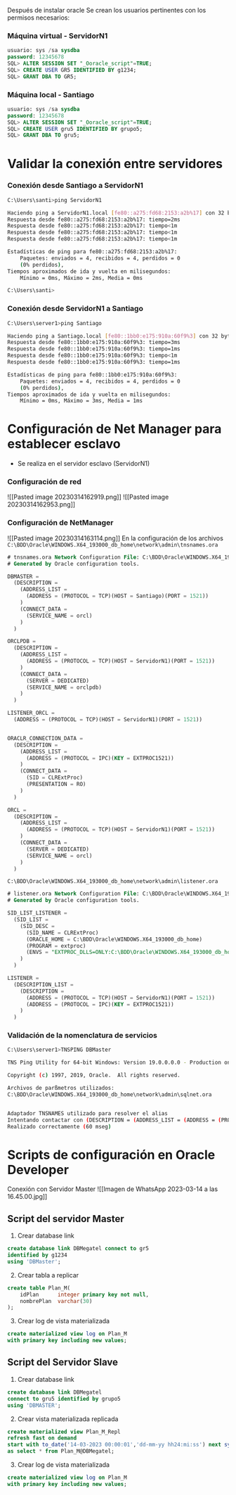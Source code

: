 Después de instalar oracle Se crean los usuarios pertinentes con los permisos necesarios:
### Máquina virtual - ServidorN1
```sql
usuario: sys /sa sysdba
password: 12345678
SQL> ALTER SESSION SET "_Ooracle_script"=TRUE;
SQL> CREATE USER GR5 IDENTIFIED BY g1234;
SQL> GRANT DBA TO GR5;
``` 
### Máquina local - Santiago
```sql
usuario: sys /sa sysdba
password: 12345678
SQL> ALTER SESSION SET "_Ooracle_script"=TRUE;
SQL> CREATE USER gru5 IDENTIFIED BY grupo5;
SQL> GRANT DBA TO gru5;
``` 

# Validar la conexión entre servidores
### Conexión desde Santiago a ServidorN1
```bash
C:\Users\santi>ping ServidorN1

Haciendo ping a ServidorN1.local [fe80::a275:fd68:2153:a2b%17] con 32 bytes de datos:
Respuesta desde fe80::a275:fd68:2153:a2b%17: tiempo=2ms
Respuesta desde fe80::a275:fd68:2153:a2b%17: tiempo<1m
Respuesta desde fe80::a275:fd68:2153:a2b%17: tiempo<1m
Respuesta desde fe80::a275:fd68:2153:a2b%17: tiempo<1m

Estadísticas de ping para fe80::a275:fd68:2153:a2b%17:
    Paquetes: enviados = 4, recibidos = 4, perdidos = 0
    (0% perdidos),
Tiempos aproximados de ida y vuelta en milisegundos:
    Mínimo = 0ms, Máximo = 2ms, Media = 0ms

C:\Users\santi>
```
### Conexión desde ServidorN1 a Santiago
```bash
C:\Users\server1>ping Santiago

Haciendo ping a Santiago.local [fe80::1bb0:e175:910a:60f9%3] con 32 bytes de datos:
Respuesta desde fe80::1bb0:e175:910a:60f9%3: tiempo=3ms
Respuesta desde fe80::1bb0:e175:910a:60f9%3: tiempo=1ms
Respuesta desde fe80::1bb0:e175:910a:60f9%3: tiempo<1m
Respuesta desde fe80::1bb0:e175:910a:60f9%3: tiempo=1ms

Estadísticas de ping para fe80::1bb0:e175:910a:60f9%3:
    Paquetes: enviados = 4, recibidos = 4, perdidos = 0
    (0% perdidos),
Tiempos aproximados de ida y vuelta en milisegundos:
    Mínimo = 0ms, Máximo = 3ms, Media = 1ms
```
# Configuración de Net Manager para establecer esclavo

* Se realiza en el servidor esclavo (ServidorN1)
### Configuración de red
![[Pasted image 20230314162919.png]]
![[Pasted image 20230314162953.png]]
### Configuración de NetManager
![[Pasted image 20230314163114.png]]
En la configuración de los archivos
`C:\BDD\Oracle\WINDOWS.X64_193000_db_home\network\admin\tnsnames.ora`
```sql
# tnsnames.ora Network Configuration File: C:\BDD\Oracle\WINDOWS.X64_193000_db_home\NETWORK\ADMIN\tnsnames.ora
# Generated by Oracle configuration tools.

DBMASTER =
  (DESCRIPTION =
    (ADDRESS_LIST =
      (ADDRESS = (PROTOCOL = TCP)(HOST = Santiago)(PORT = 1521))
    )
    (CONNECT_DATA =
      (SERVICE_NAME = orcl)
    )
  )

ORCLPDB =
  (DESCRIPTION =
    (ADDRESS_LIST =
      (ADDRESS = (PROTOCOL = TCP)(HOST = ServidorN1)(PORT = 1521))
    )
    (CONNECT_DATA =
      (SERVER = DEDICATED)
      (SERVICE_NAME = orclpdb)
    )
  )

LISTENER_ORCL =
  (ADDRESS = (PROTOCOL = TCP)(HOST = ServidorN1)(PORT = 1521))


ORACLR_CONNECTION_DATA =
  (DESCRIPTION =
    (ADDRESS_LIST =
      (ADDRESS = (PROTOCOL = IPC)(KEY = EXTPROC1521))
    )
    (CONNECT_DATA =
      (SID = CLRExtProc)
      (PRESENTATION = RO)
    )
  )

ORCL =
  (DESCRIPTION =
    (ADDRESS_LIST =
      (ADDRESS = (PROTOCOL = TCP)(HOST = ServidorN1)(PORT = 1521))
    )
    (CONNECT_DATA =
      (SERVER = DEDICATED)
      (SERVICE_NAME = orcl)
    )
  )

```
`C:\BDD\Oracle\WINDOWS.X64_193000_db_home\network\admin\listener.ora`
```sql
# listener.ora Network Configuration File: C:\BDD\Oracle\WINDOWS.X64_193000_db_home\NETWORK\ADMIN\listener.ora
# Generated by Oracle configuration tools.

SID_LIST_LISTENER =
  (SID_LIST =
    (SID_DESC =
      (SID_NAME = CLRExtProc)
      (ORACLE_HOME = C:\BDD\Oracle\WINDOWS.X64_193000_db_home)
      (PROGRAM = extproc)
      (ENVS = "EXTPROC_DLLS=ONLY:C:\BDD\Oracle\WINDOWS.X64_193000_db_home\bin\oraclr19.dll")
    )
  )

LISTENER =
  (DESCRIPTION_LIST =
    (DESCRIPTION =
      (ADDRESS = (PROTOCOL = TCP)(HOST = ServidorN1)(PORT = 1521))
      (ADDRESS = (PROTOCOL = IPC)(KEY = EXTPROC1521))
    )
  )


```
### Validación de la nomenclatura de servicios
```bash
C:\Users\server1>TNSPING DBMaster

TNS Ping Utility for 64-bit Windows: Version 19.0.0.0.0 - Production on 14-MAR-2023 16:36:57

Copyright (c) 1997, 2019, Oracle.  All rights reserved.

Archivos de parßmetros utilizados:
C:\BDD\Oracle\WINDOWS.X64_193000_db_home\network\admin\sqlnet.ora


Adaptador TNSNAMES utilizado para resolver el alias
Intentando contactar con (DESCRIPTION = (ADDRESS_LIST = (ADDRESS = (PROTOCOL = TCP)(HOST = Santiago)(PORT = 1521))) (CONNECT_DATA = (SERVICE_NAME = orcl)))
Realizado correctamente (60 mseg)
```

# Scripts de configuración en Oracle Developer
Conexión con Servidor Master
![[Imagen de WhatsApp 2023-03-14 a las 16.45.00.jpg]]
## Script del servidor Master
1. Crear database link
```sql
create database link DBMegatel connect to gr5
identified by g1234
using 'DBMaster';
```
2. Crear tabla a replicar
```sql
create table Plan_M(
    idPlan      integer primary key not null,
    nombrePlan  varchar(30)
);
```
3. Crear log de vista materializada
```sql
create materialized view log on Plan_M
with primary key including new values;
```
## Script del Servidor Slave 
1. Crear database link
```sql
create database link DBMegatel
connect to gru5 identified by grupo5
using 'DBMASTER';
```
2. Crear vista materializada replicada
```sql
create materialized view Plan_M_Repl
refresh fast on demand
start with to_date('14-03-2023 00:00:01','dd-mm-yy hh24:mi:ss') next sysdate + (1/86400)
as select * from Plan_M@DBMegatel;
```
3. Crear log de vista materializada
```sql
create materialized view log on Plan_M
with primary key including new values;
```
